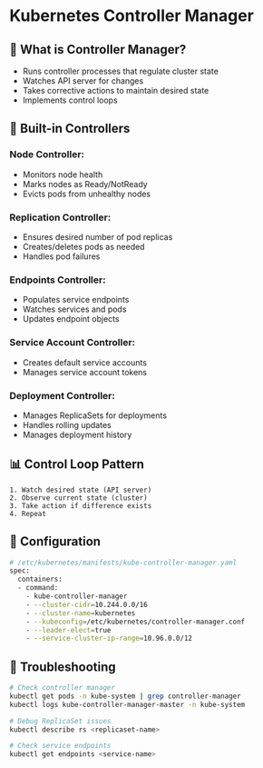 # Kubernetes Controller Manager

## 🎯 What is Controller Manager?
- Runs controller processes that regulate cluster state
- Watches API server for changes
- Takes corrective actions to maintain desired state
- Implements control loops

## 🔧 Built-in Controllers

### Node Controller:
- Monitors node health
- Marks nodes as Ready/NotReady
- Evicts pods from unhealthy nodes

### Replication Controller:
- Ensures desired number of pod replicas
- Creates/deletes pods as needed
- Handles pod failures

### Endpoints Controller:
- Populates service endpoints
- Watches services and pods
- Updates endpoint objects

### Service Account Controller:
- Creates default service accounts
- Manages service account tokens

### Deployment Controller:
- Manages ReplicaSets for deployments
- Handles rolling updates
- Manages deployment history

## 📊 Control Loop Pattern

```
1. Watch desired state (API server)
2. Observe current state (cluster)
3. Take action if difference exists
4. Repeat
```

## 🔧 Configuration

```bash
# /etc/kubernetes/manifests/kube-controller-manager.yaml
spec:
  containers:
  - command:
    - kube-controller-manager
    - --cluster-cidr=10.244.0.0/16
    - --cluster-name=kubernetes
    - --kubeconfig=/etc/kubernetes/controller-manager.conf
    - --leader-elect=true
    - --service-cluster-ip-range=10.96.0.0/12
```

## 🚨 Troubleshooting

```bash
# Check controller manager
kubectl get pods -n kube-system | grep controller-manager
kubectl logs kube-controller-manager-master -n kube-system

# Debug ReplicaSet issues
kubectl describe rs <replicaset-name>

# Check service endpoints
kubectl get endpoints <service-name>
```